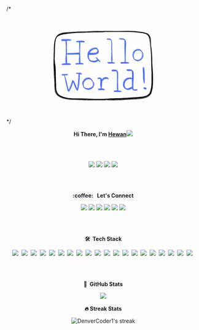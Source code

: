 /*<p align="center">
  <img src="https://github.com/hewanshrestha/hewanshrestha/blob/master/readme.gif" width="300px">
</p>
*/
<p align="center">
<b>Hi There, I'm <a href="https://hewanshrestha.github.io" target="_blank">Hewan</a></b><img src="https://raw.githubusercontent.com/iampavangandhi/iampavangandhi/master/gifs/Hi.gif" width="30px">
</p>

<br>
<br>
<p align="center">
<img src="https://img.shields.io/badge/version-25.03.2021-informational"/>
<img src="https://komarev.com/ghpvc/?username=hewanshrestha&color=red"/>
<img src="https://img.shields.io/github/followers/hewanshrestha?label=follow&style=social"/>
<img src="https://img.shields.io/badge/build-passing-success"/>
</p>
<br><br>


<p align="center">
	<b>:coffee: &nbsp; Let's Connect </b> 
</p>
<p align="center">
<a href="https://www.researchgate.net/profile/Hewan-Shrestha-2" target="_blank"><img src="https://img.shields.io/badge/Research_Gate-00CCBB.svg?&style=for-the-badge&logo=ResearchGate&logoColor=white"/></a>
<a href="https://www.linkedin.com/in/hewanshrestha/" target="_blank"><img src="https://img.shields.io/badge/linkedin-%230077B5.svg?&style=for-the-badge&logo=linkedin&logoColor=white" /></a>
	<a href="https://www.facebook.com/hewanshrestha12/" target="_blank"><img src="https://img.shields.io/badge/Facebook-1877F2?style=for-the-badge&logo=facebook&logoColor=white" /></a>
	<a href="https://www.instagram.com/hewan.shrestha/" target="_blank"><img src="https://img.shields.io/badge/Instagram-E4405F?style=for-the-badge&logo=instagram&logoColor=white" /></a>
	<a href="https://twitter.com/hewanshrestha" target="_blank"><img src="https://img.shields.io/badge/Twitter-1DA1F2?style=for-the-badge&logo=twitter&logoColor=white" /></a>
	<a href="https://www.youtube.com/channel/UCXz5HLKTa5uGut_HwGDRCJw" target="_blank"><img src="https://img.shields.io/badge/YouTube-FF0000?style=for-the-badge&logo=youtube&logoColor=white" /></a>
</p>
<br>
<br>

<p align="center">
	<b> 🛠 &nbsp;Tech Stack </b>
</p>
<p align="center">
	<img src="https://img.shields.io/badge/Ubuntu-E95420?style=for-the-badge&logo=ubuntu&logoColor=white" />&nbsp;
	<img src="https://img.shields.io/badge/Windows-0078D6?style=for-the-badge&logo=windows&logoColor=white" />&nbsp;
	<img src="https://img.shields.io/badge/Python-3776AB?style=for-the-badge&logo=python&logoColor=white" />&nbsp;
	<img src="https://img.shields.io/badge/HTML5-E34F26?style=for-the-badge&logo=html5&logoColor=white" />&nbsp;
	<img src="https://img.shields.io/badge/CSS3-1572B6?style=for-the-badge&logo=css3&logoColor=white" />&nbsp;
	<img src="https://img.shields.io/badge/Markdown-000000?style=for-the-badge&logo=markdown&logoColor=white" />&nbsp;
	<img src="https://img.shields.io/badge/C-00599C?style=for-the-badge&logo=c&logoColor=white" />&nbsp;
	<img src="https://img.shields.io/badge/Dart-0175C2?style=for-the-badge&logo=dart&logoColor=white" />&nbsp;
	<img src="https://img.shields.io/badge/Bootstrap-563D7C?style=for-the-badge&logo=bootstrap&logoColor=white" />&nbsp;
	<img src="https://img.shields.io/badge/Flask-000000?style=for-the-badge&logo=flask&logoColor=white" />&nbsp;
	<img src="https://img.shields.io/badge/Flutter-02569B?style=for-the-badge&logo=flutter&logoColor=white" />&nbsp;
	<img src="https://img.shields.io/badge/LaTeX-47A141?style=for-the-badge&logo=LaTeX&logoColor=white" />&nbsp;
	<img src="https://img.shields.io/badge/Git-F05032?style=for-the-badge&logo=git&logoColor=white" />&nbsp;
	<img src="https://img.shields.io/badge/Numpy-777BB4?style=for-the-badge&logo=numpy&logoColor=white" />&nbsp;
	<img src="https://img.shields.io/badge/Pandas-2C2D72?style=for-the-badge&logo=pandas&logoColor=white" />&nbsp;
	<img src="https://img.shields.io/badge/scikit_learn-F7931E?style=for-the-badge&logo=scikit-learn&logoColor=white" />&nbsp;
	<img src="https://img.shields.io/badge/PyTorch-EE4C2C?style=for-the-badge&logo=PyTorch&logoColor=white" />&nbsp;
	<img src="https://img.shields.io/badge/OpenCV-27338e?style=for-the-badge&logo=OpenCV&logoColor=white" />&nbsp;
	<img src="https://img.shields.io/badge/Jupyter-F37626.svg?&style=for-the-badge&logo=Jupyter&logoColor=white" />&nbsp;
	<img src="https://img.shields.io/badge/Colab-F9AB00?style=for-the-badge&logo=googlecolab&color=525252" />&nbsp;
	
	
	
		
</p>
<br><br>

<p align="center">
	<b> 📝 &nbsp;GitHub Stats </b>
</p>
<p align="center">
	<img src="https://github-readme-stats.vercel.app/api?username=hewanshrestha&show_icons=true">
</p>
<p align="center">
	<b>🔥 Streak Stats </b>
</p>
<p align="center">
	<img title="🔥 Get streak stats for your profile at git.io/streak-stats" alt="DenverCoder1's streak" src="https://github-readme-streak-stats.herokuapp.com/?user=hewanshrestha&hide_border=true"/>
</p>

